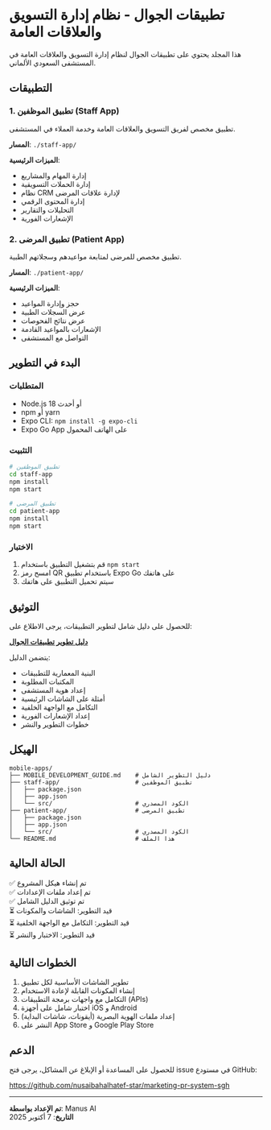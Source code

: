 # تطبيقات الجوال - نظام إدارة التسويق والعلاقات العامة

هذا المجلد يحتوي على تطبيقات الجوال لنظام إدارة التسويق والعلاقات العامة في المستشفى السعودي الألماني.

## التطبيقات

### 1. تطبيق الموظفين (Staff App)

تطبيق مخصص لفريق التسويق والعلاقات العامة وخدمة العملاء في المستشفى.

**المسار**: `./staff-app/`

**الميزات الرئيسية**:
- إدارة المهام والمشاريع
- إدارة الحملات التسويقية
- نظام CRM لإدارة علاقات المرضى
- إدارة المحتوى الرقمي
- التحليلات والتقارير
- الإشعارات الفورية

### 2. تطبيق المرضى (Patient App)

تطبيق مخصص للمرضى لمتابعة مواعيدهم وسجلاتهم الطبية.

**المسار**: `./patient-app/`

**الميزات الرئيسية**:
- حجز وإدارة المواعيد
- عرض السجلات الطبية
- عرض نتائج الفحوصات
- الإشعارات بالمواعيد القادمة
- التواصل مع المستشفى

## البدء في التطوير

### المتطلبات

- Node.js 18 أو أحدث
- npm أو yarn
- Expo CLI: `npm install -g expo-cli`
- Expo Go App على الهاتف المحمول

### التثبيت

```bash
# تطبيق الموظفين
cd staff-app
npm install
npm start

# تطبيق المرضى
cd patient-app
npm install
npm start
```

### الاختبار

1. قم بتشغيل التطبيق باستخدام `npm start`
2. امسح رمز QR باستخدام تطبيق Expo Go على هاتفك
3. سيتم تحميل التطبيق على هاتفك

## التوثيق

للحصول على دليل شامل لتطوير التطبيقات، يرجى الاطلاع على:

**[دليل تطوير تطبيقات الجوال](./MOBILE_DEVELOPMENT_GUIDE.md)**

يتضمن الدليل:
- البنية المعمارية للتطبيقات
- المكتبات المطلوبة
- إعداد هوية المستشفى
- أمثلة على الشاشات الرئيسية
- التكامل مع الواجهة الخلفية
- إعداد الإشعارات الفورية
- خطوات التطوير والنشر

## الهيكل

```
mobile-apps/
├── MOBILE_DEVELOPMENT_GUIDE.md    # دليل التطوير الشامل
├── staff-app/                     # تطبيق الموظفين
│   ├── package.json
│   ├── app.json
│   └── src/                       # الكود المصدري
├── patient-app/                   # تطبيق المرضى
│   ├── package.json
│   ├── app.json
│   └── src/                       # الكود المصدري
└── README.md                      # هذا الملف
```

## الحالة الحالية

✅ تم إنشاء هيكل المشروع  
✅ تم إعداد ملفات الإعدادات  
✅ تم توثيق الدليل الشامل  
⏳ قيد التطوير: الشاشات والمكونات  
⏳ قيد التطوير: التكامل مع الواجهة الخلفية  
⏳ قيد التطوير: الاختبار والنشر  

## الخطوات التالية

1. تطوير الشاشات الأساسية لكل تطبيق
2. إنشاء المكونات القابلة لإعادة الاستخدام
3. التكامل مع واجهات برمجة التطبيقات (APIs)
4. اختبار شامل على أجهزة iOS و Android
5. إعداد ملفات الهوية البصرية (أيقونات، شاشات البداية)
6. النشر على App Store و Google Play Store

## الدعم

للحصول على المساعدة أو الإبلاغ عن المشاكل، يرجى فتح issue في مستودع GitHub:

https://github.com/nusaibahalhatef-star/marketing-pr-system-sgh

---

**تم الإعداد بواسطة**: Manus AI  
**التاريخ**: 7 أكتوبر 2025

